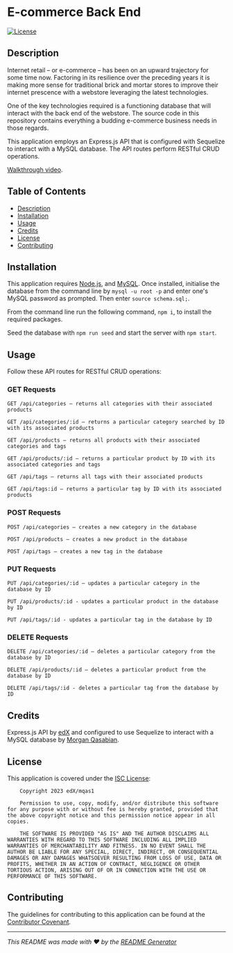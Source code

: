 # E-commerce Back End

[![License](https://img.shields.io/badge/License-ISC-blue.svg)](https://opensource.org/licenses/ISC)

## Description
Internet retail – or e-commerce – has been on an upward trajectory for some time now. Factoring in its resilience over the preceding years it is making more sense for traditional brick and mortar stores to improve their internet prescence with a webstore leveraging the latest technologies.

One of the key technologies required is a functioning database that will interact with the back end of the webstore. The source code in this repository contains everything a budding e-commerce business needs in those regards.

This application employs an Express.js API that is configured with Sequelize to interact with a MySQL database. The API routes perform RESTful CRUD operations.

[Walkthrough video]().
  
## Table of Contents
  
- [Description](#description)
- [Installation](#installation)
- [Usage](#usage)
- [Credits](#credits)
- [License](#license)
- [Contributing](#contributing)
  
## Installation
This application requires [Node.js](https://nodejs.org/en/download/), and [MySQL](https://dev.mysql.com/downloads/mysql/). Once installed, initialise the database from the command line by ```mysql -u root -p``` and enter one's MySQL password as prompted. Then enter ```source schema.sql;```.

From the command line run the following command, ```npm i```, to install the required packages. 

Seed the database with ```npm run seed``` and start the server with ```npm start```.

## Usage

Follow these API routes for RESTful CRUD operations:

### GET Requests
```
GET /api/categories – returns all categories with their associated products

GET /api/categories/:id – returns a particular category searched by ID with its associated products

GET /api/products – returns all products with their associated categories and tags

GET /api/products/:id – returns a particular product by ID with its associated categories and tags

GET /api/tags – returns all tags with their associated products

GET /api/tags:id – returns a particular tag by ID with its associated products
```

### POST Requests
```
POST /api/categories – creates a new category in the database

POST /api/products – creates a new product in the database

POST /api/tags – creates a new tag in the database
```

### PUT Requests
```
PUT /api/categories/:id – updates a particular category in the database by ID

PUT /api/products/:id - updates a particular product in the database by ID

PUT /api/tags/:id - updates a particular tag in the database by ID
```

### DELETE Requests
```
DELETE /api/categories/:id – deletes a particular category from the database by ID

DELETE /api/products/:id – deletes a particular product from the database by ID

DELETE /api/tags/:id - deletes a particular tag from the database by ID
```

## Credits
Express.js API by [edX](https://techbootcamp.sydney.edu.au/coding/) and configured to use Sequelize to interact with a MySQL database by [Morgan Qasabian](https://github.com/mqas1). 
  
## License
This application is covered under the [ISC License](https://opensource.org/licenses/ISC):
        
        Copyright 2023 edX/mqas1

        Permission to use, copy, modify, and/or distribute this software for any purpose with or without fee is hereby granted, provided that the above copyright notice and this permission notice appear in all copies.

        THE SOFTWARE IS PROVIDED "AS IS" AND THE AUTHOR DISCLAIMS ALL WARRANTIES WITH REGARD TO THIS SOFTWARE INCLUDING ALL IMPLIED WARRANTIES OF MERCHANTABILITY AND FITNESS. IN NO EVENT SHALL THE AUTHOR BE LIABLE FOR ANY SPECIAL, DIRECT, INDIRECT, OR CONSEQUENTIAL DAMAGES OR ANY DAMAGES WHATSOEVER RESULTING FROM LOSS OF USE, DATA OR PROFITS, WHETHER IN AN ACTION OF CONTRACT, NEGLIGENCE OR OTHER TORTIOUS ACTION, ARISING OUT OF OR IN CONNECTION WITH THE USE OR PERFORMANCE OF THIS SOFTWARE.
         
## Contributing
  
The guidelines for contributing to this application can be found at the [Contributor Covenant](https://www.contributor-covenant.org/).
     
---
  
*This README was made with ❤️ by the [README Generator](https://github.com/mqas1/readme-generator)*

